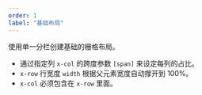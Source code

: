 ```yaml
---
order: 1
label: "基础布局"
---
```


使用单一分栏创建基础的栅格布局。

-   通过指定列 `x-col` 的跨度参数 `[span]` 来设定每列的占比。
-   `x-row` 行宽度 `width` 根据父元素宽度自动撑开到 100%。
-   `x-col` 必须包含在 `x-row` 里面。

